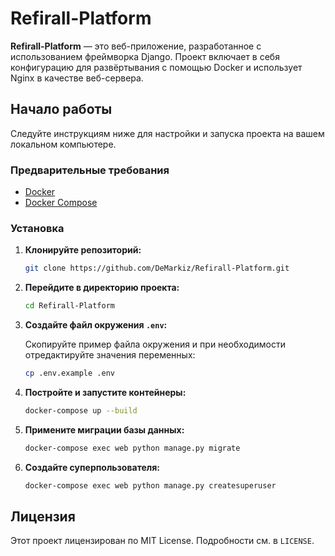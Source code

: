 # Refirall-Platform

**Refirall-Platform** — это веб-приложение, разработанное с использованием фреймворка Django. Проект включает в себя конфигурацию для развёртывания с помощью Docker и использует Nginx в качестве веб-сервера.

## Начало работы

Следуйте инструкциям ниже для настройки и запуска проекта на вашем локальном компьютере.

### Предварительные требования

- [Docker](https://www.docker.com/get-started)
- [Docker Compose](https://docs.docker.com/compose/install/)

### Установка

1. **Клонируйте репозиторий:**

   ```bash
   git clone https://github.com/DeMarkiz/Refirall-Platform.git
   ```

2. **Перейдите в директорию проекта:**

   ```bash
   cd Refirall-Platform
   ```

3. **Создайте файл окружения `.env`:**

   Скопируйте пример файла окружения и при необходимости отредактируйте значения переменных:

   ```bash
   cp .env.example .env
   ```

4. **Постройте и запустите контейнеры:**

   ```bash
   docker-compose up --build
   ```

5. **Примените миграции базы данных:**

   ```bash
   docker-compose exec web python manage.py migrate
   ```

6. **Создайте суперпользователя:**

   ```bash
   docker-compose exec web python manage.py createsuperuser
   ```

## Лицензия

Этот проект лицензирован по MIT License. Подробности см. в `LICENSE`.


